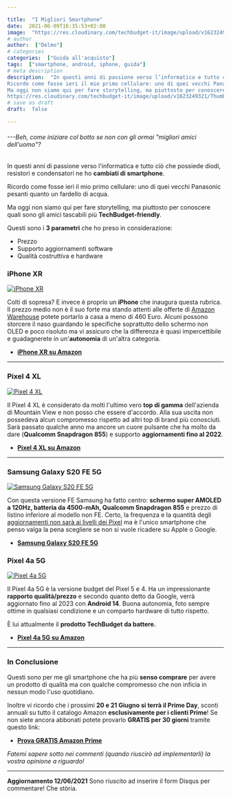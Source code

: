 ```yaml
---

title:  "I Migliori Smartphone"
date:  2021-06-09T16:35:53+02:00
image:  "https://res.cloudinary.com/techbudget-it/image/upload/v1623249321/Thumbnails/telephone-586268_1920_me7b9y.jpg"
# author
author:  ["Delmo"]
# categories
categories:  ["Guida all'acquisto"]
tags:  ["smartphone, android, iphone, guida"]
# meta description
description:  "In questi anni di passione verso l’informatica e tutto ciò che possiede diodi, resistori e condensatori ne ho cambiati di smartphone.
Ricordo come fosse ieri il mio primo cellulare: uno di quei vecchi Panasonic pesanti quanto un fardello di acqua.
Ma oggi non siamo qui per fare storytelling, ma piuttosto per conoscere quali sono gli amici tascabili più TechBudget-friendly.
https://res.cloudinary.com/techbudget-it/image/upload/v1623249321/Thumbnails/telephone-586268_1920_me7b9y.jpg"
# save as draft
draft:  false

---
```



###### ---Beh, come iniziare col botto se non con gli ormai "migliori amici dell'uomo"?

In questi anni di passione verso l'informatica e tutto ciò che possiede diodi, resistori e condensatori ne ho **cambiati di smartphone**.

Ricordo come fosse ieri il mio primo cellulare: uno di quei vecchi Panasonic pesanti quanto un fardello di acqua.

Ma oggi non siamo qui per fare storytelling, ma piuttosto per conoscere quali sono gli amici tascabili più **TechBudget-friendly**.

Questi sono i **3 parametri** che ho preso in considerazione:

- Prezzo
- Supporto aggiornamenti software
- Qualità costruttiva e hardware

### iPhone XR

[![iPhone XR](https://store.storeimages.cdn-apple.com/4668/as-images.apple.com/is/refurb-iphone-xr-black-gallery-2020?wid=2000&hei=2000&fmt=jpeg&qlt=95&.v=1578943274486)](https://amzn.to/3waruab)

Colti di sopresa? E invece è proprio un **iPhone** che inaugura questa rubrica. Il prezzo medio non è il suo forte ma stando attenti alle offerte di [Amazon Warehouse](https://amzn.to/3gqNFC3) potete portarlo a casa a meno di 460 Euro. Alcuni possono storcere il naso guardando le specifiche soprattutto dello schermo non OLED e poco risoluto ma vi assicuro che la differenza è quasi impercettibile e guadagnerete in un'**autonomia** di un'altra categoria.

- **[iPhone XR su Amazon](https://amzn.to/3waruab)**

___

### Pixel 4 XL

[![Pixel 4 XL](https://images-na.ssl-images-amazon.com/images/I/71Ns3Z6KFcL._AC_SY450_.jpg)](https://amzn.to/3v7lE8e)

Il Pixel 4 XL è considerato da molti l'ultimo vero **top di gamma** dell'azienda di Mountain View e non posso che essere d'accordo. Alla sua uscita non possedeva alcun compromesso rispetto ad altri top di brand più conosciuti. Sarà passato qualche anno ma ancore un cuore pulsante che ha molto da dare (**Qualcomm Snapdragon 855**) e supporto **aggiornamenti fino al 2022**.

- **[Pixel 4 XL su Amazon](https://amzn.to/3v7lE8e)**

___

### Samsung Galaxy S20 FE 5G

[![Samsung Galaxy S20 FE 5G](https://www.tomshw.it/images/images/2020/10/immagini-prodotto-640x640-121750.768x432.jpg)](https://amzn.to/2RNAbIp)

Con questa versione FE Samsung ha fatto centro: **schermo super AMOLED a 120Hz, batteria da 4500-mAh, Qualcomm Snapdragon 855** e prezzo di listino inferiore al modello non FE. Certo, la frequenza e la quantità degli [aggiornamenti non sarà ai livelli dei Pixel](https://www.aosmark.com/) ma è l'unico smartphone che penso valga la pena scegliere se non si vuole ricadere su Apple o Google.

- **[Samsung Galaxy S20 FE 5G](https://amzn.to/2RNAbIp)**

### Pixel 4a 5G

[![Pixel 4a 5G](https://images-na.ssl-images-amazon.com/images/I/71Ns3Z6KFcL._AC_SY450_.jpg)](https://amzn.to/3g5zYcN)

Il Pixel 4a 5G è la versione budget del Pixel 5 e 4. Ha un impressionante **rapporto qualità/prezzo** e secondo quanto detto da Google, verrà aggiornato fino al 2023 con **Android 14**. Buona autonomia, foto sempre ottime in qualsiasi condizione e un comparto hardware di tutto rispetto.

È lui attualmente il **prodotto TechBudget da battere.**

- **[Pixel 4a 5G su Amazon](https://amzn.to/3g5zYcN)**

___

### In Conclusione

Questi sono per me gli smartphone che ha più **senso comprare** per avere un prodotto di qualità ma con qualche compromesso che non inficia in nessun modo l'uso quotidiano.

Inoltre vi ricordo che i prossimi **20 e 21 Giugno si terrà il Prime Day**, sconti annuali su tutto il catalogo Amazon **esclusivamente per i clienti Prime**!
Se non siete ancora abbonati potete provarlo **GRATIS per 30 giorni** tramite questo link:

- **[Prova GRATIS Amazon Prime](https://amzn.to/3zrJKOm)**

*Fatemi sapere sotto nei commenti (quando riuscirò ad implementarli) la vostra opinione a riguardo!*

___

**Aggiornamento 12/06/2021**
Sono riuscito ad inserire il form Disqus per commentare!
Che störia.
